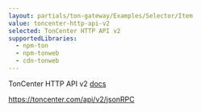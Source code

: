 ```yaml
---
layout: partials/ton-gateway/Examples/Selector/Item
value: toncenter-http-api-v2
selected: TonCenter HTTP API v2 
supportedLibraries:
  - npm-ton
  - npm-tonweb
  - cdn-tonweb
---
```


TonCenter HTTP API v2 [docs](https://toncenter.com/api/v2/)

https://toncenter.com/api/v2/jsonRPC


